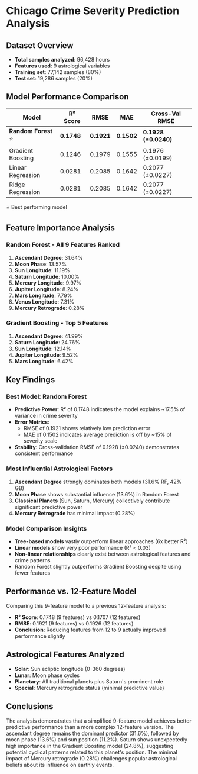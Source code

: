 # Chicago Crime Severity Prediction Analysis

## Dataset Overview
- **Total samples analyzed**: 96,428 hours
- **Features used**: 9 astrological variables
- **Training set**: 77,142 samples (80%)
- **Test set**: 19,286 samples (20%)

## Model Performance Comparison

| Model | R² Score | RMSE | MAE | Cross-Val RMSE |
|-------|----------|------|-----|----------------|
| **Random Forest** ⭐ | **0.1748** | **0.1921** | **0.1502** | **0.1928 (±0.0240)** |
| Gradient Boosting | 0.1246 | 0.1979 | 0.1555 | 0.1976 (±0.0199) |
| Linear Regression | 0.0281 | 0.2085 | 0.1642 | 0.2077 (±0.0227) |
| Ridge Regression | 0.0281 | 0.2085 | 0.1642 | 0.2077 (±0.0227) |

⭐ Best performing model

## Feature Importance Analysis

### Random Forest - All 9 Features Ranked
1. **Ascendant Degree**: 31.64%
2. **Moon Phase**: 13.57%
3. **Sun Longitude**: 11.19%
4. **Saturn Longitude**: 10.00%
5. **Mercury Longitude**: 9.97%
6. **Jupiter Longitude**: 8.24%
7. **Mars Longitude**: 7.79%
8. **Venus Longitude**: 7.31%
9. **Mercury Retrograde**: 0.28%

### Gradient Boosting - Top 5 Features
1. **Ascendant Degree**: 41.99%
2. **Saturn Longitude**: 24.76%
3. **Sun Longitude**: 12.14%
4. **Jupiter Longitude**: 9.52%
5. **Mars Longitude**: 6.42%

## Key Findings

### Best Model: Random Forest
- **Predictive Power**: R² of 0.1748 indicates the model explains ~17.5% of variance in crime severity
- **Error Metrics**: 
  - RMSE of 0.1921 shows relatively low prediction error
  - MAE of 0.1502 indicates average prediction is off by ~15% of severity scale
- **Stability**: Cross-validation RMSE of 0.1928 (±0.0240) demonstrates consistent performance

### Most Influential Astrological Factors
1. **Ascendant Degree** strongly dominates both models (31.6% RF, 42% GB)
2. **Moon Phase** shows substantial influence (13.6%) in Random Forest
3. **Classical Planets** (Sun, Saturn, Mercury) collectively contribute significant predictive power
4. **Mercury Retrograde** has minimal impact (0.28%)

### Model Comparison Insights
- **Tree-based models** vastly outperform linear approaches (6x better R²)
- **Linear models** show very poor performance (R² < 0.03)
- **Non-linear relationships** clearly exist between astrological features and crime patterns
- Random Forest slightly outperforms Gradient Boosting despite using fewer features

## Performance vs. 12-Feature Model
Comparing this 9-feature model to a previous 12-feature analysis:
- **R² Score**: 0.1748 (9 features) vs 0.1707 (12 features)
- **RMSE**: 0.1921 (9 features) vs 0.1926 (12 features)
- **Conclusion**: Reducing features from 12 to 9 actually improved performance slightly

## Astrological Features Analyzed
- **Solar**: Sun ecliptic longitude (0-360 degrees)
- **Lunar**: Moon phase cycles
- **Planetary**: All traditional planets plus Saturn's prominent role
- **Special**: Mercury retrograde status (minimal predictive value)

## Conclusions
The analysis demonstrates that a simplified 9-feature model achieves better predictive performance than a more complex 12-feature version. The ascendant degree remains the dominant predictor (31.6%), followed by moon phase (13.6%) and sun position (11.2%). Saturn shows unexpectedly high importance in the Gradient Boosting model (24.8%), suggesting potential cyclical patterns related to this planet's position. The minimal impact of Mercury retrograde (0.28%) challenges popular astrological beliefs about its influence on earthly events.